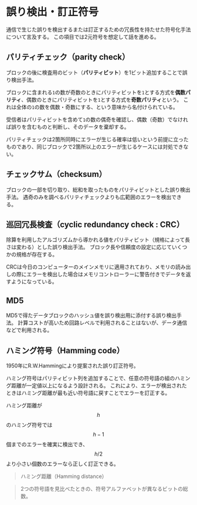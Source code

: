 # 誤り検出・訂正符号

通信で生じた誤りを検出するまたは訂正するための冗長性を持たせた符号化手法について言及する。
この項目では2元符号を想定して話を進める。

## パリティチェック（parity check）

ブロックの後に検査用のビット（**パリティビット**）を1ビット追加することで誤り検出手法。

ブロックに含まれる`1`の数が奇数のときにパリティビットを`1`とする方式を**偶数パリティ**、偶数のときにパリティビットを`1`とする方式を**奇数パリティ**という。
これは全体の`1`の数を偶数・奇数にする、という意味から名付けられている。

受信者はパリティビットを含めて`1`の数の偶奇を確認し、偶数（奇数）でなければ誤りを含むものと判断し、そのデータを棄却する。

パリティチェックは2箇所同時にエラーが生じる確率は低いという前提に立ったものであり、同じブロックで2箇所以上のエラーが生じるケースには対処できない。

## チェックサム（checksum）

ブロックの一部を切り取り、総和を取ったものをパリティビットとした誤り検出手法。
遇奇のみを調べるパリティチェックよりも広範囲のエラーを検出できる。

## 巡回冗長検査（cyclic redundancy check : CRC）

除算を利用したアルゴリズムから導かれる値をパリティビット（規格によって長さは変わる）とした誤り検出手法。
ブロック長や信頼度の設定に応じていくつかの規格が存在する。

CRCは今日のコンピューターのメインメモリに適用されており、メモリの読み出しの際にエラーを検出した場合はメモリコントローラーに警告付きでデータを返すようになっている。

## MD5

MD5で得たデータブロックのハッシュ値を誤り検出用に添付する誤り検出手法。
計算コストが高いため回路レベルで利用されることはないが、データ通信などで利用される。

## ハミング符号（Hamming code）

1950年にR.W.Hammingにより提案された誤り訂正符号。

ハミング符号はパリティビット列を追加することで、任意の符号語の組のハミング距離が一定値以上になるよう設計される。
これにより、エラーが検出されたときはハミング距離が最も近い符号語に戻すことでエラーを訂正する。

ハミング距離が $$h$$ のハミング符号では $$h-1$$ 個までのエラーを確実に検出でき、$$h/2$$ より小さい個数のエラーなら正しく訂正できる。

>ハミング距離（Hamming distance）

>2つの符号語を見比べたときの、符号アルファベットが異なるビットの総数。
